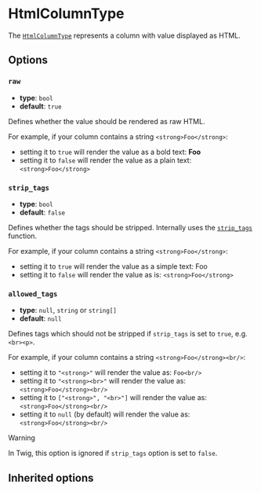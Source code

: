 <script setup>
    import ColumnTypeOptions from "./options/column.md";
</script>

# HtmlColumnType

The [`HtmlColumnType`](https://github.com/Kreyu/data-table-bundle/blob/main/src/Column/Type/HtmlColumnType.php) represents a column with value displayed as HTML.

## Options

### `raw`

- **type**: `bool`
- **default**: `true`

Defines whether the value should be rendered as raw HTML.

For example, if your column contains a string `<strong>Foo</strong>`:
- setting it to `true` will render the value as a bold text: **Foo**
- setting it to `false` will render the value as a plain text: `<strong>Foo</strong>`

### `strip_tags`

- **type**: `bool`
- **default**: `false`

Defines whether the tags should be stripped. Internally uses the [`strip_tags`](https://twig.symfony.com/doc/3.x/filters/striptags.html) function.

For example, if your column contains a string `<strong>Foo</strong>`:
- setting it to `true` will render the value as a simple text: Foo
- setting it to `false` will render the value as is: `<strong>Foo</strong>`

### `allowed_tags`

- **type**: `null`, `string` or `string[]`
- **default**: `null`

Defines tags which should not be stripped if `strip_tags` is set to `true`, e.g. `<br><p>`.

For example, if your column contains a string `<strong>Foo</strong><br/>`:
- setting it to `"<strong>"` will render the value as: `Foo<br/>`
- setting it to `"<strong><br>"` will render the value as: `<strong>Foo</strong><br/>`
- setting it to `["<strong>", "<br>"]` will render the value as: `<strong>Foo</strong><br/>`
- setting it to `null` (by default) will render the value as: `<strong>Foo</strong><br/>`

> [!WARNING]
> In Twig, this option is ignored if `strip_tags` option is set to `false`.

## Inherited options

<ColumnTypeOptions/>
